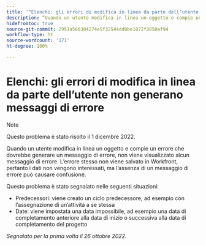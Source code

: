 ```yaml
---
title: '“Elenchi: gli errori di modifica in linea da parte dell’utente non generano messaggi di errore”'
description: “Quando un utente modifica in linea un oggetto e compie un errore che dovrebbe generare un messaggio di errore, non viene visualizzato alcun messaggio di errore. L’errore stesso non viene salvato in Workfront, pertanto i dati non vengono interessati, ma l’assenza di un messaggio di errore può causare confusione.”
hidefromtoc: true
source-git-commit: 2951a566384274e5f32544dd8be1872f3850af94
workflow-type: ht
source-wordcount: '171'
ht-degree: 100%

---
```



# Elenchi: gli errori di modifica in linea da parte dell’utente non generano messaggi di errore

>[!NOTE]
>
>Questo problema è stato risolto il 1 dicembre 2022.

Quando un utente modifica in linea un oggetto e compie un errore che dovrebbe generare un messaggio di errore, non viene visualizzato alcun messaggio di errore. L’errore stesso non viene salvato in Workfront, pertanto i dati non vengono interessati, ma l’assenza di un messaggio di errore può causare confusione.

Questo problema è stato segnalato nelle seguenti situazioni:

* Predecessori: viene creato un ciclo predecessore, ad esempio con l’assegnazione di un’attività a se stessa
* Date: viene impostata una data impossibile, ad esempio una data di completamento anteriore alla data di inizio o successiva alla data di completamento del progetto

_Segnalato per la prima volta il 26 ottobre 2022._

